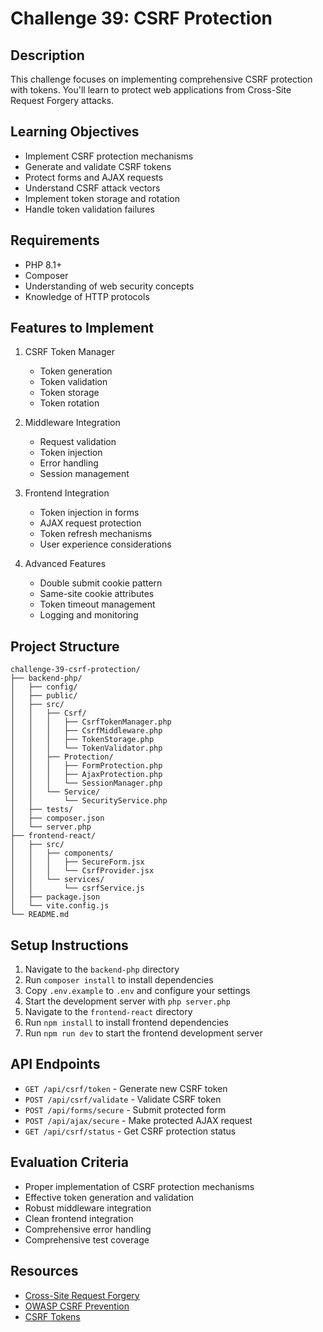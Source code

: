 # Challenge 39: CSRF Protection

## Description
This challenge focuses on implementing comprehensive CSRF protection with tokens. You'll learn to protect web applications from Cross-Site Request Forgery attacks.

## Learning Objectives
- Implement CSRF protection mechanisms
- Generate and validate CSRF tokens
- Protect forms and AJAX requests
- Understand CSRF attack vectors
- Implement token storage and rotation
- Handle token validation failures

## Requirements
- PHP 8.1+
- Composer
- Understanding of web security concepts
- Knowledge of HTTP protocols

## Features to Implement
1. CSRF Token Manager
   - Token generation
   - Token validation
   - Token storage
   - Token rotation

2. Middleware Integration
   - Request validation
   - Token injection
   - Error handling
   - Session management

3. Frontend Integration
   - Token injection in forms
   - AJAX request protection
   - Token refresh mechanisms
   - User experience considerations

4. Advanced Features
   - Double submit cookie pattern
   - Same-site cookie attributes
   - Token timeout management
   - Logging and monitoring

## Project Structure
```
challenge-39-csrf-protection/
├── backend-php/
│   ├── config/
│   ├── public/
│   ├── src/
│   │   ├── Csrf/
│   │   │   ├── CsrfTokenManager.php
│   │   │   ├── CsrfMiddleware.php
│   │   │   ├── TokenStorage.php
│   │   │   └── TokenValidator.php
│   │   ├── Protection/
│   │   │   ├── FormProtection.php
│   │   │   ├── AjaxProtection.php
│   │   │   └── SessionManager.php
│   │   └── Service/
│   │       └── SecurityService.php
│   ├── tests/
│   ├── composer.json
│   └── server.php
├── frontend-react/
│   ├── src/
│   │   ├── components/
│   │   │   ├── SecureForm.jsx
│   │   │   └── CsrfProvider.jsx
│   │   └── services/
│   │       └── csrfService.js
│   ├── package.json
│   └── vite.config.js
└── README.md
```

## Setup Instructions
1. Navigate to the `backend-php` directory
2. Run `composer install` to install dependencies
3. Copy `.env.example` to `.env` and configure your settings
4. Start the development server with `php server.php`
5. Navigate to the `frontend-react` directory
6. Run `npm install` to install frontend dependencies
7. Run `npm run dev` to start the frontend development server

## API Endpoints
- `GET /api/csrf/token` - Generate new CSRF token
- `POST /api/csrf/validate` - Validate CSRF token
- `POST /api/forms/secure` - Submit protected form
- `POST /api/ajax/secure` - Make protected AJAX request
- `GET /api/csrf/status` - Get CSRF protection status

## Evaluation Criteria
- Proper implementation of CSRF protection mechanisms
- Effective token generation and validation
- Robust middleware integration
- Clean frontend integration
- Comprehensive error handling
- Comprehensive test coverage

## Resources
- [Cross-Site Request Forgery](https://en.wikipedia.org/wiki/Cross-site_request_forgery)
- [OWASP CSRF Prevention](https://cheatsheetseries.owasp.org/cheatsheets/Cross-Site_Request_Forgery_Prevention_Cheat_Sheet.html)
- [CSRF Tokens](https://www.owasp.org/index.php/Cross-Site_Request_Forgery_(CSRF)_Prevention_Cheat_Sheet)